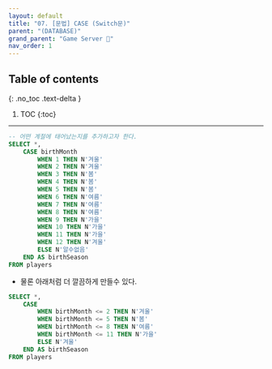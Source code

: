 ```yaml
---
layout: default
title: "07. [문법] CASE (Switch문)"
parent: "(DATABASE)"
grand_parent: "Game Server 👾"
nav_order: 1
---
```


## Table of contents
{: .no_toc .text-delta }

1. TOC
{:toc}

---

```sql
-- 어떤 계절에 태어났는지를 추가하고자 한다.
SELECT *, 
    CASE birthMonth
        WHEN 1 THEN N'겨울'
        WHEN 2 THEN N'겨울'
        WHEN 3 THEN N'봄'
        WHEN 4 THEN N'봄'
        WHEN 5 THEN N'봄'
        WHEN 6 THEN N'여름'
        WHEN 7 THEN N'여름'
        WHEN 8 THEN N'여름'
        WHEN 9 THEN N'가을'
        WHEN 10 THEN N'가을'
        WHEN 11 THEN N'가을'
        WHEN 12 THEN N'겨울'
        ELSE N'알수없음'
    END AS birthSeason
FROM players
```

* 물론 아래처럼 더 깔끔하게 만들수 있다.

```sql
SELECT *, 
    CASE
        WHEN birthMonth <= 2 THEN N'겨울'
        WHEN birthMonth <= 5 THEN N'봄'
        WHEN birthMonth <= 8 THEN N'여름'
        WHEN birthMonth <= 11 THEN N'가을'
        ELSE N'겨울'
    END AS birthSeason
FROM players
```
